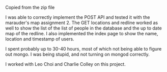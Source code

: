 Copied from the zip file

I was able to correctly implement the POST API and tested it with the marauder's map assignment 2.  The GET locations and redline worked as well to show the list of the list of people in the database and the up to date map of the redline.  I also implemented the index page to show the name, location and timestamp of users.

I spent probably up to 30-40 hours, most of which not being able to figure out mongo.  I was being stupid, and not turning on mongod correctly.

I worked with Leo Choi and Charlie Colley on this project.

